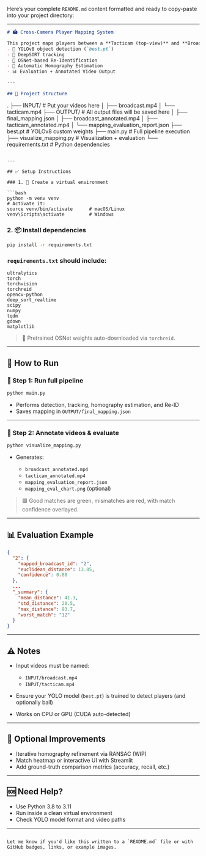 Here’s your complete `README.md` content formatted and ready to copy-paste into your project directory:

---

```markdown
# 🏟️ Cross-Camera Player Mapping System

This project maps players between a **Tacticam (top-view)** and **Broadcast (side-view)** camera using:
- 🎯 YOLOv8 object detection (`best.pt`)
- 📍 DeepSORT tracking
- 👕 OSNet-based Re-Identification
- 🔄 Automatic Homography Estimation
- 📊 Evaluation + Annotated Video Output

---

## 📁 Project Structure

```

.
├── INPUT/                       # Put your videos here
│   ├── broadcast.mp4
│   └── tacticam.mp4
├── OUTPUT/                      # All output files will be saved here
│   ├── final\_mapping.json
│   ├── broadcast\_annotated.mp4
│   ├── tacticam\_annotated.mp4
│   └── mapping\_evaluation\_report.json
├── best.pt                      # YOLOv8 custom weights
├── main.py                      # Full pipeline execution
├── visualize\_mapping.py         # Visualization + evaluation
└── requirements.txt             # Python dependencies

````

---

## ✅ Setup Instructions

### 1. 🐍 Create a virtual environment

```bash
python -m venv venv
# Activate it:
source venv/bin/activate      # macOS/Linux
venv\Scripts\activate         # Windows
````

### 2. 📦 Install dependencies

```bash
pip install -r requirements.txt
```

### `requirements.txt` should include:

```
ultralytics
torch
torchvision
torchreid
opencv-python
deep_sort_realtime
scipy
numpy
tqdm
gdown
matplotlib
```

> 🔁 Pretrained OSNet weights auto-downloaded via `torchreid`.

---

## 🚀 How to Run

### 🔧 Step 1: Run full pipeline

```bash
python main.py
```

* Performs detection, tracking, homography estimation, and Re-ID
* Saves mapping in `OUTPUT/final_mapping.json`

---

### 🎥 Step 2: Annotate videos & evaluate

```bash
python visualize_mapping.py
```

* Generates:

  * `broadcast_annotated.mp4`
  * `tacticam_annotated.mp4`
  * `mapping_evaluation_report.json`
  * `mapping_eval_chart.png` (optional)

> 🟩 Good matches are green, mismatches are red, with match confidence overlayed.

---

## 📊 Evaluation Example

```json
{
  "2": {
    "mapped_broadcast_id": "2",
    "euclidean_distance": 13.85,
    "confidence": 0.88
  },
  ...
  "_summary": {
    "mean_distance": 41.3,
    "std_distance": 20.5,
    "max_distance": 93.7,
    "worst_match": "12"
  }
}
```

---

## ⚠️ Notes

* Input videos must be named:

  * `INPUT/broadcast.mp4`
  * `INPUT/tacticam.mp4`
* Ensure your YOLO model (`best.pt`) is trained to detect players (and optionally ball)
* Works on CPU or GPU (CUDA auto-detected)

---

## 🔧 Optional Improvements

* Iterative homography refinement via RANSAC (WIP)
* Match heatmap or interactive UI with Streamlit
* Add ground-truth comparison metrics (accuracy, recall, etc.)

---

## 🆘 Need Help?

* Use Python 3.8 to 3.11
* Run inside a clean virtual environment
* Check YOLO model format and video paths

---

```

Let me know if you'd like this written to a `README.md` file or with GitHub badges, links, or example images.
```
